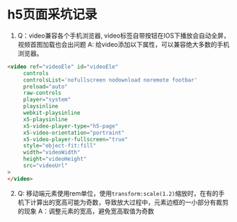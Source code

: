 # h5页面采坑记录

1. Q：video兼容各个手机浏览器, video标签自带按钮在IOS下播放会自动全屏，视频首图加载也会出问题
A: 给video添加以下属性，可以兼容绝大多数的手机浏览器。
```html
<video ref="videoEle" id="videoEle"
     controls
     controlsList='nofullscreen nodownload noremote footbar'
     preload="auto"
     raw-controls
     player="system"
     playsinline
     webkit-playsinline
     x5-playsinline
     x5-video-player-type="h5-page"
     x5-video-orientation="portraint"
     x5-video-player-fullscreen="true"
     style="object-fit:fill"
     width="videoWidth"
     height="videoHeight"
     src="videoUrl"
>
</video>
```

2. Q: 移动端元素使用rem单位，使用<code>transform:scale(1.2)</code>缩放时，在有的手机下计算出的宽高可能为奇数，导致放大过程中，元素边框的一小部分有裁剪的现象
A：调整元素的宽高，避免宽高取值为奇数
